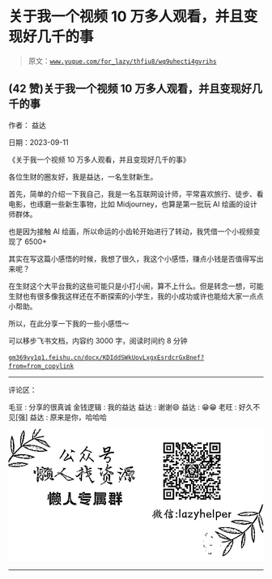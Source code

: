# 关于我一个视频 10 万多人观看，并且变现好几千的事

> 原文：[`www.yuque.com/for_lazy/thfiu8/wq9uhecti4gvrihs`](https://www.yuque.com/for_lazy/thfiu8/wq9uhecti4gvrihs)

## (42 赞)关于我一个视频 10 万多人观看，并且变现好几千的事

作者： 益达

日期：2023-09-11

《关于我一个视频 10 万多人观看，并且变现好几千的事》

各位生财的圈友好，我是益达，一名生财新生。

首先，简单的介绍一下我自己，我是一名互联网设计师，平常喜欢旅行、徒步、看电影，也琢磨一些新生事物，比如 Midjourney，也算是第一批玩 AI 绘画的设计师群体。

也是因为接触 AI 绘画，所以命运的小齿轮开始进行了转动，我凭借一个小视频变现了 6500+

其实在写这篇小感悟的时候，我想了很久，我这个小感悟，赚点小钱是否值得写出来呢？

在生财这个大平台我的这些可能只是小打小闹，算不上什么。但是转念一想，可能生财也有很多像我这样还在不断探索的小学生，我的小成功或许也能给大家一点点小帮助。

所以，在此分享一下我的一些小感悟～

可以移步飞书文档，内容约 3000 字，阅读时间约 8 分钟

[`gm369vy1q1.feishu.cn/docx/KDIddSWkUovLxgxEsrdcrGxBnef?from=from_copylink`](https://gm369vy1q1.feishu.cn/docx/KDIddSWkUovLxgxEsrdcrGxBnef?from=from_copylink)

* * *

评论区：

毛豆 : 分享的很真诚
金钱逻辑 : 我的益达
益达 : 谢谢😄
益达 : 😁😁
老旺 : 好久不见[强]
益达 : 原来是你，哈哈哈

![](img/1c37d505930596d12a88ab23e11aa07a.png)

* * *